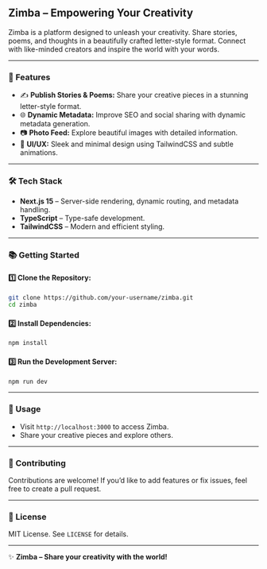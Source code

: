 ## Zimba – Empowering Your Creativity

Zimba is a platform designed to unleash your creativity. Share stories, poems, and thoughts in a beautifully crafted letter-style format. Connect with like-minded creators and inspire the world with your words.

---

### 🚀 Features
- ✍️ **Publish Stories & Poems:** Share your creative pieces in a stunning letter-style format.
- 🌐 **Dynamic Metadata:** Improve SEO and social sharing with dynamic metadata generation.
- 📷 **Photo Feed:** Explore beautiful images with detailed information.
- 🎨 **UI/UX:** Sleek and minimal design using TailwindCSS and subtle animations.

---

### 🛠️ Tech Stack
- **Next.js 15** – Server-side rendering, dynamic routing, and metadata handling.
- **TypeScript** – Type-safe development.
- **TailwindCSS** – Modern and efficient styling.

---

### 📚 Getting Started

#### 1️⃣ Clone the Repository:
```bash
git clone https://github.com/your-username/zimba.git
cd zimba
```

#### 2️⃣ Install Dependencies:
```bash
npm install
```

#### 3️⃣ Run the Development Server:
```bash
npm run dev
```

---

### 🎯 Usage
- Visit `http://localhost:3000` to access Zimba.
- Share your creative pieces and explore others.

---

### 🤝 Contributing
Contributions are welcome! If you’d like to add features or fix issues, feel free to create a pull request.

---

### 📄 License
MIT License. See `LICENSE` for details.

---

✨ **Zimba – Share your creativity with the world!**

